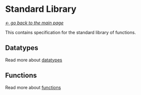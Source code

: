 # Standard Library
[*← go back to the main page*](../README.md)

This contains specification for the standard library of functions.

## Datatypes

Read more about [datatypes](./datatypes.md)

## Functions

Read more about [functions](./functions.md)
